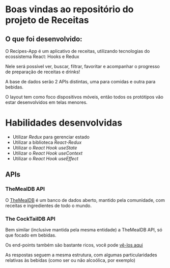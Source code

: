 # Boas vindas ao repositório do projeto de Receitas

## O que foi desenvolvido:

O Recipes-App é um aplicativo de receitas, utilizando tecnologias do ecossistema React: Hooks e Redux

Nele será possível ver, buscar, filtrar, favoritar e acompanhar o progresso de preparação de receitas e drinks!

A base de dados serão 2 APIs distintas, uma para comidas e outra para bebidas.

O layout tem como foco dispositivos móveis, então todos os protótipos vão estar desenvolvidos em telas menores.

# Habilidades desenvolvidas

- Utilizar _Redux_ para gerenciar estado
- Utilizar a biblioteca _React-Redux_
- Utilizar o _React Hook useState_
- Utilizar o _React Hook useContext_
- Utilizar o _React Hook useEffect_

## APIs

### TheMealDB API

O [TheMealDB](https://www.themealdb.com/) é um banco de dados aberto, mantido pela comunidade, com receitas e ingredientes de todo o mundo.

### The CockTailDB API

Bem similar (inclusive mantida pela mesma entidade) a TheMealDB API, só que focado em bebidas.

Os end-points também são bastante ricos, você pode [vê-los aqui](https://www.thecocktaildb.com/api.php)

As respostas seguem a mesma estrutura, com algumas particularidades relativas às bebidas (como ser ou não alcoólica, por exemplo)
